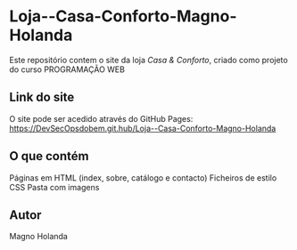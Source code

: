 # Loja--Casa-Conforto-Magno-Holanda

Este repositório contem o site da loja *Casa & Conforto*, criado como projeto do curso PROGRAMAÇÃO WEB

## Link do site 

O site pode ser acedido através do GitHub Pages:
https://DevSecOpsdobem.git.hub/Loja--Casa-Conforto-Magno-Holanda

## O que contém
Páginas em HTML (index, sobre, catálogo e contacto)
Ficheiros de estilo CSS
Pasta com imagens

## Autor
Magno Holanda
